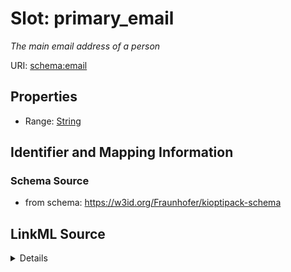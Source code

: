 # Slot: primary_email


_The main email address of a person_



URI: [schema:email](http://schema.org/email)



<!-- no inheritance hierarchy -->







## Properties

* Range: [String](String.md)





## Identifier and Mapping Information







### Schema Source


* from schema: https://w3id.org/Fraunhofer/kioptipack-schema




## LinkML Source

<details>
```yaml
name: primary_email
description: The main email address of a person
from_schema: https://w3id.org/Fraunhofer/kioptipack-schema
rank: 1000
slot_uri: schema:email
alias: primary_email
range: string

```
</details>